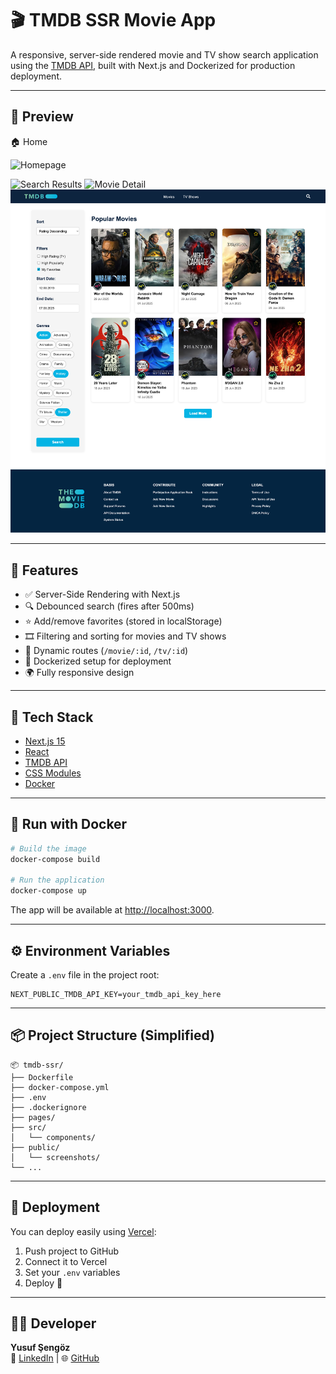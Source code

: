 # 🎬 TMDB SSR Movie App

A responsive, server-side rendered movie and TV show search application using the [TMDB API](https://www.themoviedb.org/documentation/api), built with Next.js and Dockerized for production deployment.

---

## 📸 Preview

🏠 Home

![Homepage](/public/screenshots/homepage.png)

![Search Results](/public/screenshots/resultpage.png)
![Movie Detail](/public/screenshots/detailpage.png)
![Filter Menu](/public/screenshots/filterpage.png)

---

## 🚀 Features

- ✅ Server-Side Rendering with Next.js
- 🔍 Debounced search (fires after 500ms)
- ⭐️ Add/remove favorites (stored in localStorage)
- 🎞️ Filtering and sorting for movies and TV shows
- 🧾 Dynamic routes (`/movie/:id`, `/tv/:id`)
- 🐳 Dockerized setup for deployment
- 🌍 Fully responsive design

---

## 🧱 Tech Stack

- [Next.js 15](https://nextjs.org/)
- [React](https://reactjs.org/)
- [TMDB API](https://developer.themoviedb.org/)
- [CSS Modules](https://nextjs.org/docs/basic-features/built-in-css-support)
- [Docker](https://www.docker.com/)

---

## 🐳 Run with Docker

```bash
# Build the image
docker-compose build

# Run the application
docker-compose up
```

The app will be available at [http://localhost:3000](http://localhost:3000).

---

## ⚙️ Environment Variables

Create a `.env` file in the project root:

```env
NEXT_PUBLIC_TMDB_API_KEY=your_tmdb_api_key_here
```

---

## 📦 Project Structure (Simplified)

```
📦 tmdb-ssr/
├── Dockerfile
├── docker-compose.yml
├── .env
├── .dockerignore
├── pages/
├── src/
│   └── components/
├── public/
│   └── screenshots/
└── ...

```

---

## 🚀 Deployment

You can deploy easily using [Vercel](https://vercel.com/):

1. Push project to GitHub
2. Connect it to Vercel
3. Set your `.env` variables
4. Deploy 🎉

---

## 👨‍💻 Developer

**Yusuf Şengöz**  
🔗 [LinkedIn](https://www.linkedin.com/in/yusuf-sengoz) | 🌐 [GitHub](https://github.com/zekirovskii)
